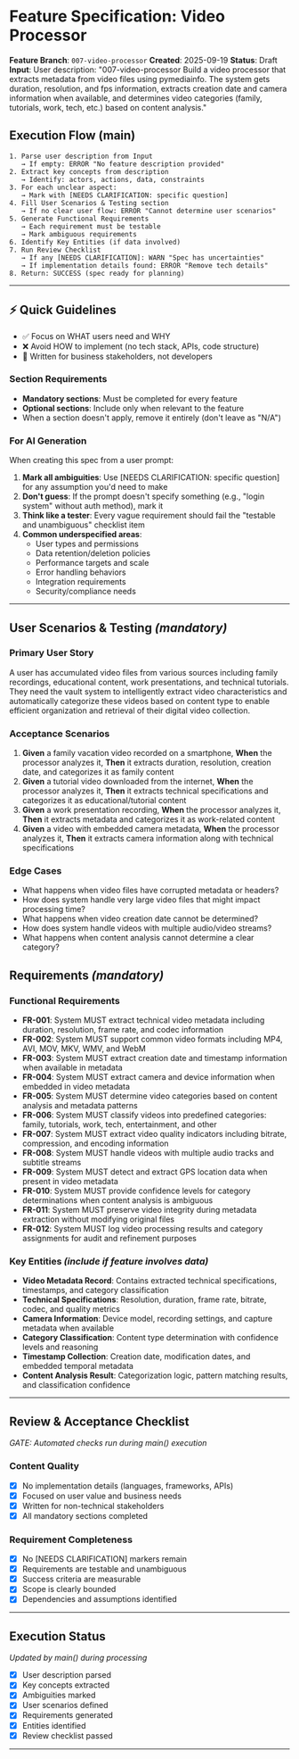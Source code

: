 # Feature Specification: Video Processor

**Feature Branch**: `007-video-processor`
**Created**: 2025-09-19
**Status**: Draft
**Input**: User description: "007-video-processor Build a video processor that extracts metadata from video files using pymediainfo. The system gets duration, resolution, and fps information, extracts creation date and camera information when available, and determines video categories (family, tutorials, work, tech, etc.) based on content analysis."

## Execution Flow (main)
```
1. Parse user description from Input
   → If empty: ERROR "No feature description provided"
2. Extract key concepts from description
   → Identify: actors, actions, data, constraints
3. For each unclear aspect:
   → Mark with [NEEDS CLARIFICATION: specific question]
4. Fill User Scenarios & Testing section
   → If no clear user flow: ERROR "Cannot determine user scenarios"
5. Generate Functional Requirements
   → Each requirement must be testable
   → Mark ambiguous requirements
6. Identify Key Entities (if data involved)
7. Run Review Checklist
   → If any [NEEDS CLARIFICATION]: WARN "Spec has uncertainties"
   → If implementation details found: ERROR "Remove tech details"
8. Return: SUCCESS (spec ready for planning)
```

---

## ⚡ Quick Guidelines
- ✅ Focus on WHAT users need and WHY
- ❌ Avoid HOW to implement (no tech stack, APIs, code structure)
- 👥 Written for business stakeholders, not developers

### Section Requirements
- **Mandatory sections**: Must be completed for every feature
- **Optional sections**: Include only when relevant to the feature
- When a section doesn't apply, remove it entirely (don't leave as "N/A")

### For AI Generation
When creating this spec from a user prompt:
1. **Mark all ambiguities**: Use [NEEDS CLARIFICATION: specific question] for any assumption you'd need to make
2. **Don't guess**: If the prompt doesn't specify something (e.g., "login system" without auth method), mark it
3. **Think like a tester**: Every vague requirement should fail the "testable and unambiguous" checklist item
4. **Common underspecified areas**:
   - User types and permissions
   - Data retention/deletion policies
   - Performance targets and scale
   - Error handling behaviors
   - Integration requirements
   - Security/compliance needs

---

## User Scenarios & Testing *(mandatory)*

### Primary User Story
A user has accumulated video files from various sources including family recordings, educational content, work presentations, and technical tutorials. They need the vault system to intelligently extract video characteristics and automatically categorize these videos based on content type to enable efficient organization and retrieval of their digital video collection.

### Acceptance Scenarios
1. **Given** a family vacation video recorded on a smartphone, **When** the processor analyzes it, **Then** it extracts duration, resolution, creation date, and categorizes it as family content
2. **Given** a tutorial video downloaded from the internet, **When** the processor analyzes it, **Then** it extracts technical specifications and categorizes it as educational/tutorial content
3. **Given** a work presentation recording, **When** the processor analyzes it, **Then** it extracts metadata and categorizes it as work-related content
4. **Given** a video with embedded camera metadata, **When** the processor analyzes it, **Then** it extracts camera information along with technical specifications

### Edge Cases
- What happens when video files have corrupted metadata or headers?
- How does system handle very large video files that might impact processing time?
- What happens when video creation date cannot be determined?
- How does system handle videos with multiple audio/video streams?
- What happens when content analysis cannot determine a clear category?

## Requirements *(mandatory)*

### Functional Requirements
- **FR-001**: System MUST extract technical video metadata including duration, resolution, frame rate, and codec information
- **FR-002**: System MUST support common video formats including MP4, AVI, MOV, MKV, WMV, and WebM
- **FR-003**: System MUST extract creation date and timestamp information when available in metadata
- **FR-004**: System MUST extract camera and device information when embedded in video metadata
- **FR-005**: System MUST determine video categories based on content analysis and metadata patterns
- **FR-006**: System MUST classify videos into predefined categories: family, tutorials, work, tech, entertainment, and other
- **FR-007**: System MUST extract video quality indicators including bitrate, compression, and encoding information
- **FR-008**: System MUST handle videos with multiple audio tracks and subtitle streams
- **FR-009**: System MUST detect and extract GPS location data when present in video metadata
- **FR-010**: System MUST provide confidence levels for category determinations when content analysis is ambiguous
- **FR-011**: System MUST preserve video integrity during metadata extraction without modifying original files
- **FR-012**: System MUST log video processing results and category assignments for audit and refinement purposes

### Key Entities *(include if feature involves data)*
- **Video Metadata Record**: Contains extracted technical specifications, timestamps, and category classification
- **Technical Specifications**: Resolution, duration, frame rate, bitrate, codec, and quality metrics
- **Camera Information**: Device model, recording settings, and capture metadata when available
- **Category Classification**: Content type determination with confidence levels and reasoning
- **Timestamp Collection**: Creation date, modification dates, and embedded temporal metadata
- **Content Analysis Result**: Categorization logic, pattern matching results, and classification confidence

---

## Review & Acceptance Checklist
*GATE: Automated checks run during main() execution*

### Content Quality
- [x] No implementation details (languages, frameworks, APIs)
- [x] Focused on user value and business needs
- [x] Written for non-technical stakeholders
- [x] All mandatory sections completed

### Requirement Completeness
- [x] No [NEEDS CLARIFICATION] markers remain
- [x] Requirements are testable and unambiguous
- [x] Success criteria are measurable
- [x] Scope is clearly bounded
- [x] Dependencies and assumptions identified

---

## Execution Status
*Updated by main() during processing*

- [x] User description parsed
- [x] Key concepts extracted
- [x] Ambiguities marked
- [x] User scenarios defined
- [x] Requirements generated
- [x] Entities identified
- [x] Review checklist passed

---